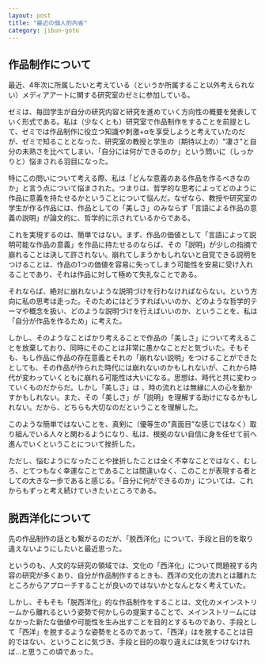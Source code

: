 ```yaml
---
layout: post
title: "最近の個人的内省"
category: jibun-goto
---
```


## 作品制作について
最近、4年次に所属したいと考えている（というか所属すること以外考えられない）メディアアートに関する研究室のゼミに参加している。

ゼミは、毎回学生が自分の研究内容と研究を進めていく方向性の概要を発表していく形式である。私は（少なくとも）研究室で作品制作をすることを前提として、ゼミでは作品制作に役立つ知識や刺激+αを享受しようと考えていたのだが、ゼミで知ることとなった、研究室の教授と学生の（期待以上の）"凄さ"と自分の未熟さを比べてしまい、「自分には何ができるのか」という問いに（しっかりと）悩まされる羽目になった。

特にこの問いについて考える際、私は「どんな意義のある作品を作るべきなのか」と言う点について悩まされた。つまりは、哲学的な思考によってどのように作品に意義を持たせるかということについて悩んだ。なぜなら、教授や研究室の学生が作る作品には、作品としての「美しさ」のみならず「言語による作品の意義の説明」が論文的に、哲学的に示されているからである。

これを実現するのは、簡単ではない。まず、作品の価値として「言語によって説明可能な作品の意義」を作品に持たせるのならば、その「説明」が少しの指摘で崩れることは決して許されない。崩れてしまうかもしれないと自覚できる説明をつけることは、作品の1つの価値を容易に失ってしまう可能性を安易に受け入れることであり、それは作品に対して極めて失礼なことである。

それならば、絶対に崩れないような説明づけを行わなければならない。という方向に私の思考は走った。そのためにはどうすればいいのか、どのような哲学的テーマや概念を扱い、どのような説明づけを行えばいいのか、ということを、私は「自分が作品を作るため」に考えた。

しかし、そのようなことばかり考えることで作品の「美しさ」について考えることを放棄しており、同時にそのことは非常に愚かなことだと気づいた。そもそも、もし作品に作品の存在意義とそれの「崩れない説明」をつけることができたとしても、その作品が作られた時代には崩れないのかもしれないが、これから時代が変わっていくともに崩れる可能性は大いになる。思想は、時代と共に変わっていくものだからだ。しかし「美しさ」は
、時の流れとは無縁に人の心を動かすかもしれない。また、その「美しさ」が「説明」を理解する助けになるかもしれない。だから、どちらも大切なのだということを理解した。

このような簡単ではないことを、真剣に（優等生の”真面目”な感じではなく）取り組んでいる人々と関わるようになり、私は、根拠のない自信に身を任せて前へ進んでいくということについて挫折した。

ただし、悩むようになったことや挫折したことは全く不幸なことではなく、むしろ、とてつもなく幸運なことであることは間違いなく、このことが表現する者としての大きな一歩であると感じる。「自分に何ができるのか」については、これからもずっと考え続けていきたいところである。

## 脱西洋化について
先の作品制作の話とも繋がるのだが、「脱西洋化」について、手段と目的を取り違えないようにしたいと最近思った。

というのも、人文的な研究の領域では、文化の「西洋化」について問題視する内容の研究が多くあり、自分が作品制作するときも、西洋の文化の流れとは離れたところからアプローチすることが良いのではないかとなんとなく考えていた。

しかし、そもそも「脱西洋化」的な作品制作をすることは、文化のメインストリームから離れるという姿勢で何かしらの提案することで、メインストリームにはなかった新たな価値や可能性を生み出すことを目的とするものであり、手段として「西洋」を脱するような姿勢をとるのであって、「西洋」はを脱することは目的ではない、ということに気づき、手段と目的の取り違えには気をつけなければ…と思うこの頃であった。

